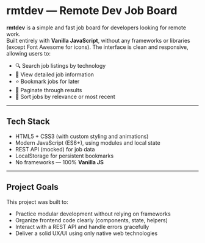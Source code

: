 # rmtdev — Remote Dev Job Board

**rmtdev** is a simple and fast job board for developers looking for remote work.  
Built entirely with **Vanilla JavaScript**, without any frameworks or libraries (except Font Awesome for icons). The interface is clean and responsive, allowing users to:

- 🔍 Search job listings by technology
- 📄 View detailed job information
- ⭐ Bookmark jobs for later
- 📄 Paginate through results
- 📌 Sort jobs by relevance or most recent

---

## Tech Stack

- HTML5 + CSS3 (with custom styling and animations)
- Modern JavaScript (ES6+), using modules and local state
- REST API (mocked) for job data
- LocalStorage for persistent bookmarks
- No frameworks — 100% **Vanilla JS**

---

## Project Goals

This project was built to:

- Practice modular development without relying on frameworks
- Organize frontend code clearly (components, state, helpers)
- Interact with a REST API and handle errors gracefully
- Deliver a solid UX/UI using only native web technologies


